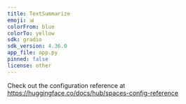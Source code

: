 ```yaml
---
title: TextSummarize
emoji: 📊
colorFrom: blue
colorTo: yellow
sdk: gradio
sdk_version: 4.36.0
app_file: app.py
pinned: false
license: other
---
```


Check out the configuration reference at https://huggingface.co/docs/hub/spaces-config-reference

